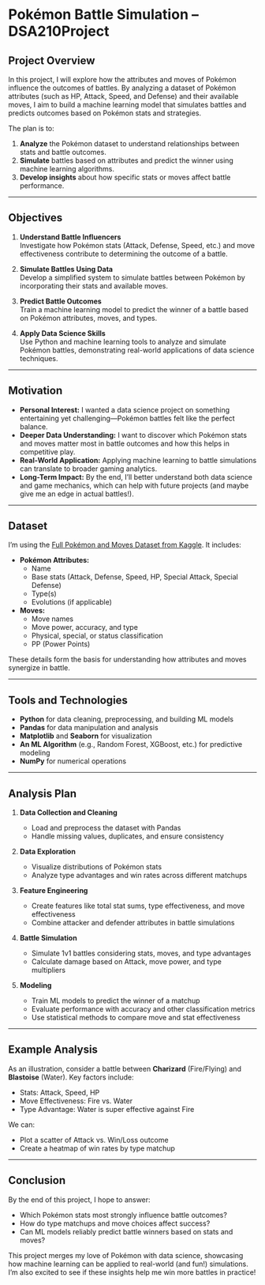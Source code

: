 # Pokémon Battle Simulation – DSA210Project

## Project Overview
In this project, I will explore how the attributes and moves of Pokémon influence the outcomes of battles. By analyzing a dataset of Pokémon attributes (such as HP, Attack, Speed, and Defense) and their available moves, I aim to build a machine learning model that simulates battles and predicts outcomes based on Pokémon stats and strategies. 

The plan is to:

1. **Analyze** the Pokémon dataset to understand relationships between stats and battle outcomes.
2. **Simulate** battles based on attributes and predict the winner using machine learning algorithms.
3. **Develop insights** about how specific stats or moves affect battle performance.

---

## Objectives
1. **Understand Battle Influencers**  
   Investigate how Pokémon stats (Attack, Defense, Speed, etc.) and move effectiveness contribute to determining the outcome of a battle.

2. **Simulate Battles Using Data**  
   Develop a simplified system to simulate battles between Pokémon by incorporating their stats and available moves.

3. **Predict Battle Outcomes**  
   Train a machine learning model to predict the winner of a battle based on Pokémon attributes, moves, and types.

4. **Apply Data Science Skills**  
   Use Python and machine learning tools to analyze and simulate Pokémon battles, demonstrating real-world applications of data science techniques.

---

## Motivation
- **Personal Interest:** I wanted a data science project on something entertaining yet challenging—Pokémon battles felt like the perfect balance.  
- **Deeper Data Understanding:** I want to discover which Pokémon stats and moves matter most in battle outcomes and how this helps in competitive play.  
- **Real-World Application:** Applying machine learning to battle simulations can translate to broader gaming analytics.  
- **Long-Term Impact:** By the end, I’ll better understand both data science and game mechanics, which can help with future projects (and maybe give me an edge in actual battles!).

---

## Dataset
I’m using the [Full Pokémon and Moves Dataset from Kaggle](https://www.kaggle.com/datasets/thiagoamancio/full-pokemons-and-moves-datasets?select=metadata_pokemon.csv). It includes:
- **Pokémon Attributes:**
  - Name  
  - Base stats (Attack, Defense, Speed, HP, Special Attack, Special Defense)  
  - Type(s)  
  - Evolutions (if applicable)
- **Moves:**
  - Move names  
  - Move power, accuracy, and type  
  - Physical, special, or status classification  
  - PP (Power Points)

These details form the basis for understanding how attributes and moves synergize in battle.

---

## Tools and Technologies
- **Python** for data cleaning, preprocessing, and building ML models  
- **Pandas** for data manipulation and analysis  
- **Matplotlib** and **Seaborn** for visualization  
- **An ML Algorithm** (e.g., Random Forest, XGBoost, etc.) for predictive modeling  
- **NumPy** for numerical operations  

---

## Analysis Plan
1. **Data Collection and Cleaning**  
   - Load and preprocess the dataset with Pandas  
   - Handle missing values, duplicates, and ensure consistency  

2. **Data Exploration**  
   - Visualize distributions of Pokémon stats  
   - Analyze type advantages and win rates across different matchups  

3. **Feature Engineering**  
   - Create features like total stat sums, type effectiveness, and move effectiveness  
   - Combine attacker and defender attributes in battle simulations  

4. **Battle Simulation**  
   - Simulate 1v1 battles considering stats, moves, and type advantages  
   - Calculate damage based on Attack, move power, and type multipliers  

5. **Modeling**  
   - Train ML models to predict the winner of a matchup  
   - Evaluate performance with accuracy and other classification metrics  
   - Use statistical methods to compare move and stat effectiveness  

---

## Example Analysis
As an illustration, consider a battle between **Charizard** (Fire/Flying) and **Blastoise** (Water). Key factors include:
- Stats: Attack, Speed, HP
- Move Effectiveness: Fire vs. Water  
- Type Advantage: Water is super effective against Fire

We can:
- Plot a scatter of Attack vs. Win/Loss outcome  
- Create a heatmap of win rates by type matchup  

---

## Conclusion
By the end of this project, I hope to answer:

- Which Pokémon stats most strongly influence battle outcomes?  
- How do type matchups and move choices affect success?  
- Can ML models reliably predict battle winners based on stats and moves?

This project merges my love of Pokémon with data science, showcasing how machine learning can be applied to real-world (and fun!) simulations. I’m also excited to see if these insights help me win more battles in practice!
